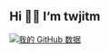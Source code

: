 ## Hi 👏👏 I‘m twjitm

[![我的 GitHub 数据](https://github-readme-stats.vercel.app/api?username=twjitm&show_icons=true&theme=radical)]()

